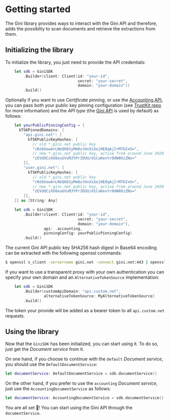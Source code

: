 Getting started
=============================

The Gini library provides ways to interact with the Gini API and therefore, adds the possiblity to scan documents and retrieve the extractions from them.

## Initializing the library

To initialize the library, you just need to provide the API credentials:

```swift
    let sdk = GiniSDK
        .Builder(client: Client(id: "your-id",
                                secret: "your-secret",
                                domain: "your-domain"))
        .build()
```

Optionally if you want to use _Certificate pinning_, or use the [Accounting API](https://accounting-api.gini.net/documentation/), you can pass both your public key pinning configuration (see [TrustKit repo](https://github.com/datatheorem/TrustKit) for more information) and the _API type_ (the [Gini API](http://developer.gini.net/gini-api/html/index.html) is used by default) as follows:

```swift
    let yourPublicPinningConfig = [
      kTSKPinnedDomains: [
        "api.gini.net": [
          kTSKPublicKeyHashes: [
            // old *.gini.net public key
            "cNzbGowA+LNeQ681yMm8ulHxXiGojHE8qAjI+M7bIxU=",
            // new *.gini.net public key, active from around June 2020
            "zEVdOCzXU8euGVuMJYPr3DUU/d1CaKevtr0dW0XzZNo="
        ]],
        "user.gini.net": [
          kTSKPublicKeyHashes: [
            // old *.gini.net public key
            "cNzbGowA+LNeQ681yMm8ulHxXiGojHE8qAjI+M7bIxU=",
            // new *.gini.net public key, active from around June 2020
            "zEVdOCzXU8euGVuMJYPr3DUU/d1CaKevtr0dW0XzZNo="
        ]],
    ]] as [String: Any]

    let sdk = GiniSDK
        .Builder(client: Client(id: "your-id",
                                secret: "your-secret",
                                domain: "your-domain"),
                 api: .accounting,
                 pinningConfig: yourPublicPinningConfig)
        .build()
```

The current Gini API public key SHA256 hash digest in Base64 encoding can be extracted with the following openssl commands:

```bash
$ openssl s_client -servername gini.net -connect gini.net:443 | openssl x509 -pubkey -noout | openssl pkey -pubin -outform der | openssl dgst -sha256 -binary | openssl enc -base64
```

If you want to use a transparent proxy with your own authentication you can specify your own domain and an `AlternativeTokenSource` implementation:

```swift
    let sdk = GiniSDK
        .Builder(customApiDomain: "api.custom.net", 
                 alternativeTokenSource: MyAlternativeTokenSource)
        .build()
```

The token your provide will be added as a bearer token to all `api.custom.net` requests.

## Using the library
Now that the `GiniSDK` has been initialized, you can start using it. To do so, just get the _Document service_ from it. 

On one hand, if you choose to continue with the `default` _Document service_, you should use the `DefaultDocumentService`:

```swift
let documentService: DefaultDocumentService = sdk.documentService()
```

On the other hand, if you prefer to use the `accounting` _Document service_, just use the `AccountingDocumentService` as follows:

```swift
let documentService: AccountingDocumentService = sdk.documentService()
```

You are all set 🚀! You can start using the Gini API through the `documentService`.
